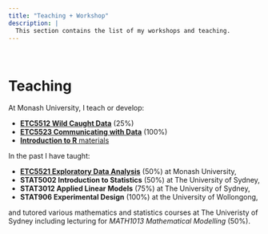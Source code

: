```yaml
---
title: "Teaching + Workshop"
description: |
  This section contains the list of my workshops and teaching.
---
```


<style>
d-title {
 display:none;
}
</style>

<br>

# Teaching

At Monash University, I teach or develop:

  * [**ETC5512 Wild Caught Data**](https://wcd.numbat.space/) (25%)
  * [**ETC5523 Communicating with Data**](https://cwd.numbat.space/) (100%)
  * [**Introduction to R** materials](https://learnr.numbat.space/)

In the past I have taught:

* [**ETC5521 Exploratory Data Analysis**](https://eda.numbat.space/) (50%) at Monash University,
* **STAT5002 Introduction to Statistics** (50%) at The University of Sydney,
* **STAT3012 Applied Linear Models** (75%) at The University of Sydney,
* **STAT906 Experimental Design** (100%) at the University of Wollongong,

and tutored various mathematics and statistics courses at The Univeristy of Sydney including lecturing for *MATH1013 Mathematical Modelling* (50%).


</ul>